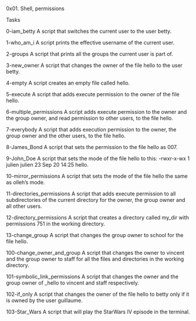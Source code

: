 0x01. Shell, permissions

Tasks

0-iam_betty A script that switches the current user to the user betty.

1-who_am_i A script prints the effective username of the current user.

2-groups A script that prints all the groups the current user is part of.

3-new_owner A script that changes the owner of the file hello to the user betty.

4-empty A script creates an empty file called hello.

5-execute A script that adds execute permission to the owner of the file hello.

6-multiple_permissions A script adds execute permission to the owner and the group owner, and read permission to other users, to the file hello.

7-everybody A script that adds execution permission to the owner, the group owner and the other users, to the file hello.

8-James_Bond A script  that sets the permission to the file hello as 007.

9-John_Doe A script that sets the mode of the file hello to this: -rwxr-x-wx 1 julien julien 23 Sep 20 14:25 hello.

10-mirror_permissions A script that sets the mode of the file hello the same as olleh’s mode.

11-directories_permissions A script that adds execute permission to all subdirectories of the current directory for the owner, the group owner and all other users.

12-directory_permissions A script that creates a directory called my_dir with permissions 751 in the working directory.

13-change_group A script  that changes the group owner to school for the file hello.

100-change_owner_and_group A script that changes the owner to vincent and the group owner to staff for all the files and directories in the working directory.

101-symbolic_link_permissions A script that changes the owner and the group owner of _hello to vincent and staff respectively.

102-if_only A script that changes the owner of the file hello to betty only if it is owned by the user guillaume.

103-Star_Wars A script that  will play the StarWars IV episode in the terminal.
